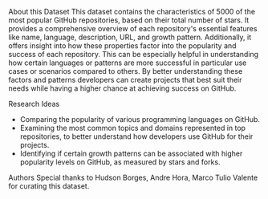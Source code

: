 About this Dataset
This dataset contains the characteristics of 5000 of the most popular GitHub repositories, based on their total number of stars. It provides a comprehensive overview of each repository's essential features like name, language, description, URL, and growth pattern. Additionally, it offers insight into how these properties factor into the popularity and success of each repository. This can be especially helpful in understanding how certain languages or patterns are more successful in particular use cases or scenarios compared to others. By better understanding these factors and patterns developers can create projects that best suit their needs while having a higher chance at achieving success on GitHub.

Research Ideas 
* Comparing the popularity of various programming languages on GitHub.
* Examining the most common topics and domains represented in top repositories, to better understand how developers use GitHub for their projects.
* Identifying if certain growth patterns can be associated with higher popularity levels on GitHub, as measured by stars and forks.

Authors
Special thanks to Hudson Borges, Andre Hora, Marco Tulio Valente for curating this dataset.